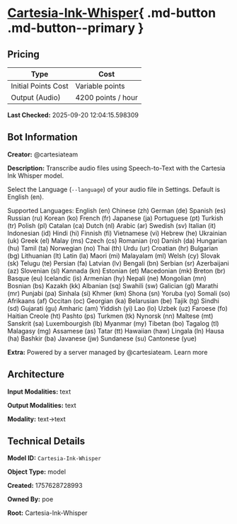 # [Cartesia-Ink-Whisper](https://poe.com/Cartesia-Ink-Whisper){ .md-button .md-button--primary }

## Pricing

| Type | Cost |
|------|------|
| Initial Points Cost | Variable points |
| Output (Audio) | 4200 points / hour |

**Last Checked:** 2025-09-20 12:04:15.598309


## Bot Information

**Creator:** @cartesiateam

**Description:** Transcribe audio files using Speech-to-Text with the Cartesia Ink Whisper model.

Select the Language (`--language`) of your audio file in Settings. Default is English (en).

Supported Languages:
English (en)
Chinese (zh)
German (de)
Spanish (es)
Russian (ru)
Korean (ko)
French (fr)
Japanese (ja)
Portuguese (pt)
Turkish (tr)
Polish (pl)
Catalan (ca)
Dutch (nl)
Arabic (ar)
Swedish (sv)
Italian (it)
Indonesian (id)
Hindi (hi)
Finnish (fi)
Vietnamese (vi)
Hebrew (he)
Ukrainian (uk)
Greek (el)
Malay (ms)
Czech (cs)
Romanian (ro)
Danish (da)
Hungarian (hu)
Tamil (ta)
Norwegian (no)
Thai (th)
Urdu (ur)
Croatian (hr)
Bulgarian (bg)
Lithuanian (lt)
Latin (la)
Maori (mi)
Malayalam (ml)
Welsh (cy)
Slovak (sk)
Telugu (te)
Persian (fa)
Latvian (lv)
Bengali (bn)
Serbian (sr)
Azerbaijani (az)
Slovenian (sl)
Kannada (kn)
Estonian (et)
Macedonian (mk)
Breton (br)
Basque (eu)
Icelandic (is)
Armenian (hy)
Nepali (ne)
Mongolian (mn)
Bosnian (bs)
Kazakh (kk)
Albanian (sq)
Swahili (sw)
Galician (gl)
Marathi (mr)
Punjabi (pa)
Sinhala (si)
Khmer (km)
Shona (sn)
Yoruba (yo)
Somali (so)
Afrikaans (af)
Occitan (oc)
Georgian (ka)
Belarusian (be)
Tajik (tg)
Sindhi (sd)
Gujarati (gu)
Amharic (am)
Yiddish (yi)
Lao (lo)
Uzbek (uz)
Faroese (fo)
Haitian Creole (ht)
Pashto (ps)
Turkmen (tk)
Nynorsk (nn)
Maltese (mt)
Sanskrit (sa)
Luxembourgish (lb)
Myanmar (my)
Tibetan (bo)
Tagalog (tl)
Malagasy (mg)
Assamese (as)
Tatar (tt)
Hawaiian (haw)
Lingala (ln)
Hausa (ha)
Bashkir (ba)
Javanese (jw)
Sundanese (su)
Cantonese (yue)

**Extra:** Powered by a server managed by @cartesiateam. Learn more


## Architecture

**Input Modalities:** text

**Output Modalities:** text

**Modality:** text->text


## Technical Details

**Model ID:** `Cartesia-Ink-Whisper`

**Object Type:** model

**Created:** 1757628728993

**Owned By:** poe

**Root:** Cartesia-Ink-Whisper
